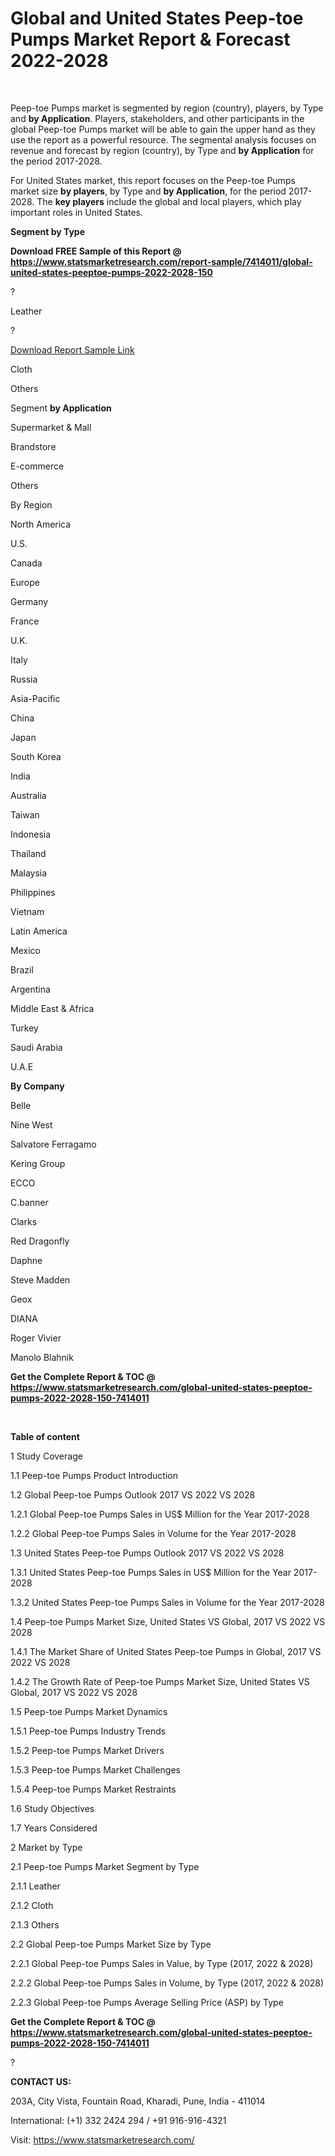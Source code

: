 <h1>Global and United States Peep-toe Pumps Market Report & Forecast 2022-2028</h1><br/><p>Peep-toe Pumps market is segmented by region (country), players, by Type and <strong>by Application</strong>. Players, stakeholders, and other participants in the global Peep-toe Pumps market will be able to gain the upper hand as they use the report as a powerful resource. The segmental analysis focuses on revenue and forecast by region (country), by Type and <strong>by Application</strong> for the period 2017-2028.</p>
 
 
 
 <p>For United States market, this report focuses on the Peep-toe Pumps market size <strong>by players</strong>, by Type and <strong>by Application</strong>, for the period 2017-2028. The <strong>key players</strong> include the global and local players, which play important roles in United States.</p>
 
 
 
 <p><strong>Segment by Type</strong></p>
 
 
 
 <div><b>Download FREE Sample of this Report @ <a href="https://www.statsmarketresearch.com/download-free-sample/7414011/global-united-states-peeptoe-pumps-2022-2028-150">https://www.statsmarketresearch.com/report-sample/7414011/global-united-states-peeptoe-pumps-2022-2028-150</a></b></div>
 
 
 
 <p>? </p>
 
 
 
 <p>Leather</p>
 
 
 
 <p>? </p>
 
 
 
 <p><a href="https://www.statsmarketresearch.com/download-free-sample/7414011/global-united-states-peeptoe-pumps-2022-2028-150">Download Report Sample Link</a></p>
 
 
 
 <p>Cloth</p>
 
 
 
 <p>Others</p>
 
 
 
 <p>Segment <strong>by Application</strong></p>
 
 
 
 <p>Supermarket & Mall</p>
 
 
 
 <p>Brandstore</p>
 
 
 
 <p>E-commerce</p>
 
 
 
 <p>Others</p>
 
 
 
 <p>By Region</p>
 
 
 
 <p>North America</p>
 
 
 
 <p>U.S.</p>
 
 
 
 <p>Canada</p>
 
 
 
 <p>Europe</p>
 
 
 
 <p>Germany</p>
 
 
 
 <p>France</p>
 
 
 
 <p>U.K.</p>
 
 
 
 <p>Italy</p>
 
 
 
 <p>Russia</p>
 
 
 
 <p>Asia-Pacific</p>
 
 
 
 <p>China</p>
 
 
 
 <p>Japan</p>
 
 
 
 <p>South Korea</p>
 
 
 
 <p>India</p>
 
 
 
 <p>Australia</p>
 
 
 
 <p>Taiwan</p>
 
 
 
 <p>Indonesia</p>
 
 
 
 <p>Thailand</p>
 
 
 
 <p>Malaysia</p>
 
 
 
 <p>Philippines</p>
 
 
 
 <p>Vietnam</p>
 
 
 
 <p>Latin America</p>
 
 
 
 <p>Mexico</p>
 
 
 
 <p>Brazil</p>
 
 
 
 <p>Argentina</p>
 
 
 
 <p>Middle East & Africa</p>
 
 
 
 <p>Turkey</p>
 
 
 
 <p>Saudi Arabia</p>
 
 
 
 <p>U.A.E</p>
 
 
 
 <p><strong>By Company</strong></p>
 
 
 
 <p>Belle</p>
 
 
 
 <p>Nine West</p>
 
 
 
 <p>Salvatore Ferragamo</p>
 
 
 
 <p>Kering Group</p>
 
 
 
 <p>ECCO</p>
 
 
 
 <p>C.banner</p>
 
 
 
 <p>Clarks</p>
 
 
 
 <p>Red Dragonfly</p>
 
 
 
 <p>Daphne</p>
 
 
 
 <p>Steve Madden</p>
 
 
 
 <p>Geox</p>
 
 
 
 <p>DIANA</p>
 
 
 
 <p>Roger Vivier</p>
 
 
 
 <p>Manolo Blahnik</p>
 
 
 
 <div><b>Get the Complete Report & TOC @ <a href="https://www.statsmarketresearch.com/global-united-states-peeptoe-pumps-2022-2028-150-7414011">https://www.statsmarketresearch.com/global-united-states-peeptoe-pumps-2022-2028-150-7414011</a></b></div>
 
 
 
 <p><br />
 
 <b>Table of content</b></p>
 
 
 
 <p>1 Study Coverage<br />
 
 1.1 Peep-toe Pumps Product Introduction<br />
 
 1.2 Global Peep-toe Pumps Outlook 2017 VS 2022 VS 2028<br />
 
 1.2.1 Global Peep-toe Pumps Sales in US$ Million for the Year 2017-2028<br />
 
 1.2.2 Global Peep-toe Pumps Sales in Volume for the Year 2017-2028<br />
 
 1.3 United States Peep-toe Pumps Outlook 2017 VS 2022 VS 2028<br />
 
 1.3.1 United States Peep-toe Pumps Sales in US$ Million for the Year 2017-2028<br />
 
 1.3.2 United States Peep-toe Pumps Sales in Volume for the Year 2017-2028<br />
 
 1.4 Peep-toe Pumps Market Size, United States VS Global, 2017 VS 2022 VS 2028<br />
 
 1.4.1 The Market Share of United States Peep-toe Pumps in Global, 2017 VS 2022 VS 2028<br />
 
 1.4.2 The Growth Rate of Peep-toe Pumps Market Size, United States VS Global, 2017 VS 2022 VS 2028<br />
 
 1.5 Peep-toe Pumps Market Dynamics<br />
 
 1.5.1 Peep-toe Pumps Industry Trends<br />
 
 1.5.2 Peep-toe Pumps Market Drivers<br />
 
 1.5.3 Peep-toe Pumps Market Challenges<br />
 
 1.5.4 Peep-toe Pumps Market Restraints<br />
 
 1.6 Study Objectives<br />
 
 1.7 Years Considered<br />
 
 2 Market by Type<br />
 
 2.1 Peep-toe Pumps Market Segment by Type<br />
 
 2.1.1 Leather<br />
 
 2.1.2 Cloth<br />
 
 2.1.3 Others<br />
 
 2.2 Global Peep-toe Pumps Market Size by Type<br />
 
 2.2.1 Global Peep-toe Pumps Sales in Value, by Type (2017, 2022 & 2028)<br />
 
 2.2.2 Global Peep-toe Pumps Sales in Volume, by Type (2017, 2022 & 2028)<br />
 
 2.2.3 Global Peep-toe Pumps Average Selling Price (ASP) by Type</p>
 
 
 
 <div><b>Get the Complete Report & TOC @ <a href="https://www.statsmarketresearch.com/global-united-states-peeptoe-pumps-2022-2028-150-7414011">https://www.statsmarketresearch.com/global-united-states-peeptoe-pumps-2022-2028-150-7414011</a></b></div>
 
 
 
 <p>? </p>
 
 
 
 <p><b>CONTACT US:</b><br />
 
 203A, City Vista, Fountain Road, Kharadi, Pune, India - 411014<br />
 
 International: (+1) 332 2424 294 / +91 916-916-4321<br />
 
 Visit: <a href="https://www.statsmarketresearch.com/">https://www.statsmarketresearch.com/</a></p>